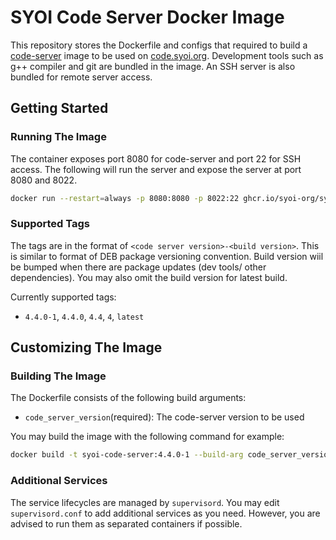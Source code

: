 # SYOI Code Server Docker Image

This repository stores the Dockerfile and configs that required to build a
[code-server](https://github.com/coder/code-server) image to be used on
[code.syoi.org](https://code.syoi.org). Development tools such as g++ compiler
and git are bundled in the image. An SSH server is also bundled for remote
server access.

## Getting Started

### Running The Image

The container exposes port 8080 for code-server and port 22 for SSH access. The
following will run the server and expose the server at port 8080 and 8022.

```bash
docker run --restart=always -p 8080:8080 -p 8022:22 ghcr.io/syoi-org/syoi-code-server:4.4.0-1
```

### Supported Tags

The tags are in the format of `<code server version>-<build version>`. This is
similar to format of DEB package versioning convention. Build version wiil be
bumped when there are package updates (dev tools/ other dependencies). You may
also omit the build version for latest build.

Currently supported tags:

- `4.4.0-1`, `4.4.0`, `4.4`, `4`, `latest`

## Customizing The Image

### Building The Image

The Dockerfile consists of the following build arguments:

- `code_server_version`(required): The code-server version to be used

You may build the image with the following command for example:

```bash
docker build -t syoi-code-server:4.4.0-1 --build-arg code_server_version=4.4.0 .
```

### Additional Services

The service lifecycles are managed by `supervisord`. You may edit
`supervisord.conf` to add additional services as you need. However, you are
advised to run them as separated containers if possible.
